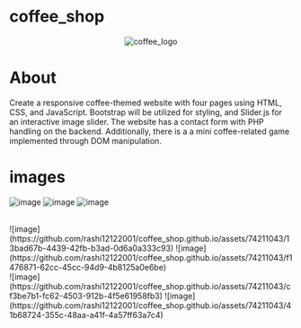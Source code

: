# coffee_shop
<p align="center">
  <img src="https://github.com/rashi12122001/coffee_shop.github.io/assets/74211043/8b009ca4-f1fc-49c8-8413-7f6fed2569ba" alt="coffee_logo">
</p>

# About<br>
Create a responsive coffee-themed website with four pages using HTML, CSS, and JavaScript. Bootstrap will be utilized for styling, and Slider.js for an interactive image slider. The website has a contact form with PHP handling on the backend. Additionally, there is a a mini coffee-related game implemented through DOM manipulation.
<br>
# images<br>
![image](https://github.com/rashi12122001/coffee_shop.github.io/assets/74211043/3e7f2a71-09d2-42db-909b-2d92f134330a)
![image](https://github.com/rashi12122001/coffee_shop.github.io/assets/74211043/e619b2ed-c1ea-4c14-965e-c00e03a5a566)
![image](https://github.com/rashi12122001/coffee_shop.github.io/assets/74211043/80dda3c5-de1d-4ed9-a882-c8d6179506a3)

<br>
![image](https://github.com/rashi12122001/coffee_shop.github.io/assets/74211043/13bad67b-4439-42fb-b3ad-0d6a0a333c93)
![image](https://github.com/rashi12122001/coffee_shop.github.io/assets/74211043/f1476871-62cc-45cc-94d9-4b8125a0e6be)
<br>
![image](https://github.com/rashi12122001/coffee_shop.github.io/assets/74211043/cf3be7b1-fc62-4503-912b-4f5e61958fb3)
![image](https://github.com/rashi12122001/coffee_shop.github.io/assets/74211043/41b68724-355c-48aa-a41f-4a57ff63a7c4)





